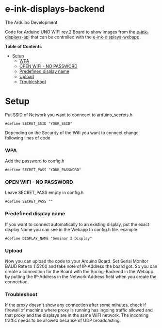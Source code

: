 # e-ink-displays-backend
The Arduino Development

Code for Arduino UNO WIFI rev.2 Board to show images from the [e-ink-displays-api](https://github.com/noi-techpark/e-ink-displays-api) that can be controlled with the [e-ink-displays-webapp](https://github.com/noi-techpark/e-ink-displays-webapp).

<!-- START doctoc generated TOC please keep comment here to allow auto update -->
<!-- DON'T EDIT THIS SECTION, INSTEAD RE-RUN doctoc TO UPDATE -->
**Table of Contents**

- [Setup](#setup)
    - [WPA](#wpa)
    - [OPEN WIFI - NO PASSWORD](#open-wifi---no-password)
    - [Predefined display name](#predefined-display-name)
    - [Upload](#upload)
    - [Troubleshoot](#troubleshoot)

<!-- END doctoc generated TOC please keep comment here to allow auto update -->

# Setup
Put SSID of Network you want to conncect to arduino_secrets.h
```
#define SECRET_SSID "YOUR_SSID"
``` 

Depending on the Security of the Wifi you want to connect change following lines of code

### WPA
Add the password to config.h
```
#define SECRET_PASS "YOUR_PASSWORD"
```
### OPEN WIFI - NO PASSWORD
Leave SECRET_PASS empty in config.h
```
#define SECRET_PASS ""
```

### Predefined display name
If you want to connect automatically to an existing display, put the exact display Name you can see in the Webapp to config.h file. example:
```
#define DISPLAY_NAME "Seminar 2 Display"
```

### Upload
Now you can upload the code to your Arduino Board. Set Serial Monitor BAUD Rate to 115200 and take note of IP-Address the board got. So you can create a connection for the Board with the Spring-Backend in the Webapp by putting the IP-Address in the Network Address field when you create the connection.

### Troubleshoot
If the proxy doesn't show any connection after some minutes, check if firewall of machine where proxy is running has ingoing traffic allowed and that proxy and the displays are in the same WIFI network. The incoming traffic needs to be allowed because of UDP broadcasting.